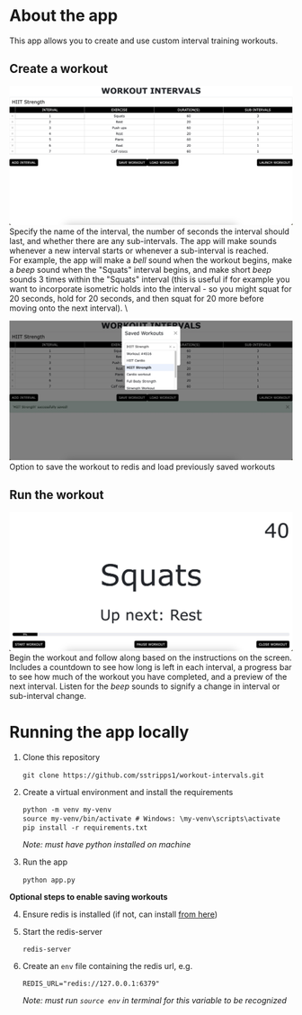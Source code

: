 # About the app
This app allows you to create and use custom interval training workouts.

## Create a workout
![create_workout](screenshots/main_page.jpg)\
Specify the name of the interval, the number of seconds the interval should last, and whether there are any sub-intervals.
The app will make sounds whenever a new interval starts or whenever a sub-interval is reached.\
For example, the app will make a *bell* sound when the workout begins, make a *beep* sound when the "Squats" interval begins,
and make short *beep* sounds 3 times within the "Squats" interval (this is useful if for example you want to incorporate isometric 
holds into the interval - so you might squat for 20 seconds, hold for 20 seconds, and then squat for 20 more before moving onto the 
next interval).
\

![save_and_load_workouts](screenshots/save_load.jpg)\
Option to save the workout to redis and load previously saved workouts

## Run the workout
![run_workout](screenshots/workout_mode.jpg)\
Begin the workout and follow along based on the instructions on the screen. Includes a countdown to see how long is left in each interval, a progress bar
to see how much of the workout you have completed, and a preview of the next interval. Listen for the *beep* sounds to signify a change in interval or 
sub-interval change.

# Running the app locally
1. Clone this repository

    `git clone https://github.com/sstripps1/workout-intervals.git`

2. Create a virtual environment and install the requirements

    ```
    python -m venv my-venv
    source my-venv/bin/activate # Windows: \my-venv\scripts\activate
    pip install -r requirements.txt
    ```
    *Note: must have python installed on machine*

3. Run the app

    `python app.py`

__Optional steps to enable saving workouts__


4. Ensure redis is installed (if not, can install [from here](https://redis.io/downloads/))

5. Start the redis-server
    ```
    redis-server
    ```

6. Create an `env` file containing the redis url, e.g.
    ```
    REDIS_URL="redis://127.0.0.1:6379"
    ```
    *Note: must run `source env` in terminal for this variable to be recognized*